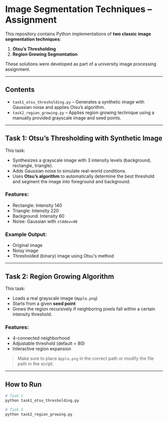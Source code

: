 # Image Segmentation Techniques – Assignment

This repository contains Python implementations of **two classic image segmentation techniques**:  
1. **Otsu’s Thresholding**  
2. **Region Growing Segmentation**

These solutions were developed as part of a university image processing assignment.

---

## Contents

- `task1_otsu_thresholding.py` – Generates a synthetic image with Gaussian noise and applies Otsu’s algorithm.
- `task2_region_growing.py` – Applies region growing technique using a manually provided grayscale image and seed points.

---

## Task 1: Otsu’s Thresholding with Synthetic Image

This task:
- Synthesizes a grayscale image with 3 intensity levels (background, rectangle, triangle).
- Adds Gaussian noise to simulate real-world conditions.
- Uses **Otsu’s algorithm** to automatically determine the best threshold and segment the image into foreground and background.

### Features:
- Rectangle: Intensity 140  
- Triangle: Intensity 220  
- Background: Intensity 60  
- Noise: Gaussian with `stddev=40`

### Example Output:
- Original image  
- Noisy image  
- Thresholded (binary) image using Otsu's method

---

## Task 2: Region Growing Algorithm

This task:
- Loads a real grayscale image (`Apple.png`)
- Starts from a given **seed point**
- Grows the region recursively if neighboring pixels fall within a certain intensity threshold.

### Features:
- 4-connected neighborhood
- Adjustable threshold (default = 80)
- Interactive region expansion

> Make sure to place `Apple.png` in the correct path or modify the file path in the script.

---

## How to Run

```bash
# Task 1
python task1_otsu_thresholding.py

# Task 2
python task2_region_growing.py
